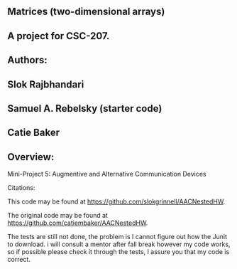 ## Matrices (two-dimensional arrays)
## A project for CSC-207.

## Authors:

## Slok Rajbhandari
## Samuel A. Rebelsky (starter code)
## Catie Baker


## Overview:

Mini-Project 5: Augmentive and Alternative Communication Devices

Citations:

This code may be found at https://github.com/slokgrinnell/AACNestedHW.

The original code may be found at https://github.com/catiembaker/AACNestedHW.

The tests are still not done, the problem is I cannot figure out how the Junit to download. i will consult a mentor after fall break however my code works, so if possible please check it through the tests, I assure you that my code is correct.